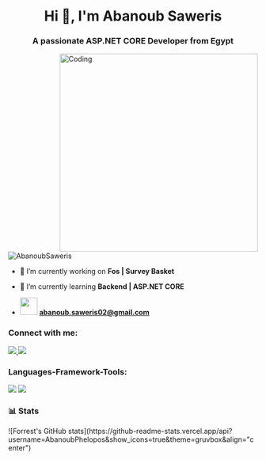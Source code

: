<h1 align="center">Hi 👋, I'm Abanoub Saweris</h1>
<h3 align="center">A passionate ASP.NET CORE Developer from Egypt</h3>
<img align="right" alt="Coding" width="400" src="https://cdn.dribbble.com/users/1162077/screenshots/3848914/programmer.gif">
<p align="left"> <img src="https://komarev.com/ghpvc/?username=AbanoubPhelopos&label=Profile%20views&color=0e75b6&style=flat" alt="AbanoubSaweris" /> </p>

- 🔭 I’m currently working on **Fos | Survey Basket**

- 🌱 I’m currently learning **Backend | ASP.NET CORE**
  
- <img src="https://skillicons.dev/icons?i=gmail" width="35" hieght="35"/> **abanoub.saweris02@gmail.com**
  
<h3 align="left">Connect with me:</h3>
<div align="left"> 
  <a href="mailto:abanoub.saweris02@gmail.com">
    <img src="https://img.shields.io/badge/Gmail-333333?style=for-the-badge&logo=gmail&logoColor=red" />
  </a>
  <a href="https://www.linkedin.com/in/abanoub-saweris/" target="_blank">
    <img src="https://img.shields.io/badge/LinkedIn-0077B5?style=for-the-badge&logo=linkedin&logoColor=white" target="_blank" />
  </a>
</div>
<h3 align="left">Languages-Framework-Tools:</h3>
<div align="left">
    <img src="https://skillicons.dev/icons?i=bootstrap,html,css,github,git" />
    <img src="https://skillicons.dev/icons?i=dotnet,cs,cpp,c,java" /><br>
</div>
<h3>📊 Stats</h3>
![Forrest's GitHub stats](https://github-readme-stats.vercel.app/api?username=AbanoubPhelopos&show_icons=true&theme=gruvbox&align="center")
